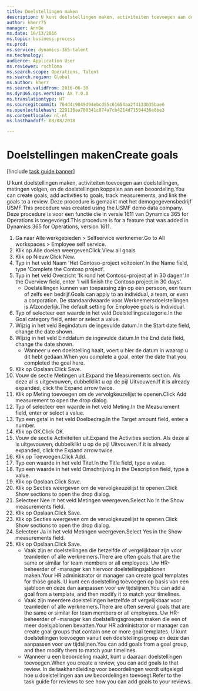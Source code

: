 ```yaml
--- 
title: Doelstellingen maken
description: U kunt doelstellingen maken, activiteiten toevoegen aan doelstellingen, metingen volgen, en de doelstellingen koppelen aan een beoordeling.
author: kherr75
manager: AnnBe
ms.date: 10/13/2016
ms.topic: business-process
ms.prod: 
ms.service: dynamics-365-talent
ms.technology: 
audience: Application User
ms.reviewer: rschloma
ms.search.scope: Operations, Talent
ms.search.region: Global
ms.author: kherr
ms.search.validFrom: 2016-06-30
ms.dyn365.ops.version: AX 7.0.0
ms.translationtype: HT
ms.sourcegitcommit: 764d4c9049d94ebcd55c61654aa2f4133b35bae6
ms.openlocfilehash: 229116aa780341c874a7cb4214d71594436e8be3
ms.contentlocale: nl-nl
ms.lasthandoff: 08/08/2018

---
```

# <a name="create-goals"></a><span data-ttu-id="267c9-103">Doelstellingen maken</span><span class="sxs-lookup"><span data-stu-id="267c9-103">Create goals</span></span>

[!include [task guide banner](../../includes/task-guide-banner.md)]

<span data-ttu-id="267c9-104">U kunt doelstellingen maken, activiteiten toevoegen aan doelstellingen, metingen volgen, en de doelstellingen koppelen aan een beoordeling.</span><span class="sxs-lookup"><span data-stu-id="267c9-104">You can create goals, add activities to goals, track measurements, and link the goals to a review.</span></span> <span data-ttu-id="267c9-105">Deze procedure is gemaakt met het demogegevensbedrijf USMF.</span><span class="sxs-lookup"><span data-stu-id="267c9-105">This procedure was created using the USMF demo data company.</span></span> <span data-ttu-id="267c9-106">Deze procedure is voor een functie die in versie 1611 van Dynamics 365 for Operations is toegevoegd.</span><span class="sxs-lookup"><span data-stu-id="267c9-106">This procedure is for a feature that was added in Dynamics 365 for Operations, version 1611.</span></span>

1. <span data-ttu-id="267c9-107">Ga naar Alle werkgebieden > Selfservice werknemer.</span><span class="sxs-lookup"><span data-stu-id="267c9-107">Go to All workspaces > Employee self service.</span></span>
2. <span data-ttu-id="267c9-108">Klik op Alle doelen weergeven</span><span class="sxs-lookup"><span data-stu-id="267c9-108">Click View all goals</span></span>
3. <span data-ttu-id="267c9-109">Klik op Nieuw.</span><span class="sxs-lookup"><span data-stu-id="267c9-109">Click New.</span></span>
4. <span data-ttu-id="267c9-110">Typ in het veld Naam 'Het Contoso-project voltooien'.</span><span class="sxs-lookup"><span data-stu-id="267c9-110">In the Name field, type 'Complete the Contoso project'.</span></span>
5. <span data-ttu-id="267c9-111">Typ in het veld Overzicht 'Ik rond het Contoso-project af in 30 dagen'.</span><span class="sxs-lookup"><span data-stu-id="267c9-111">In the Overview field, enter 'I will finish the Contoso project in 30 days'.</span></span>
    * <span data-ttu-id="267c9-112">Doelstellingen kunnen van toepassing zijn op een persoon, een team of zelfs een bedrijf.</span><span class="sxs-lookup"><span data-stu-id="267c9-112">Goals can apply to an individual, a team, or even a corporation.</span></span> <span data-ttu-id="267c9-113">De standaardwaarde voor Werknemersdoelstellingen is Afzonderlijk.</span><span class="sxs-lookup"><span data-stu-id="267c9-113">The default setting for Employee goals is Individual.</span></span>  
6. <span data-ttu-id="267c9-114">Typ of selecteer een waarde in het veld Doelstellingscategorie.</span><span class="sxs-lookup"><span data-stu-id="267c9-114">In the Goal category field, enter or select a value.</span></span>
7. <span data-ttu-id="267c9-115">Wijzig in het veld Begindatum de ingevulde datum.</span><span class="sxs-lookup"><span data-stu-id="267c9-115">In the Start date field, change the date shown.</span></span>
8. <span data-ttu-id="267c9-116">Wijzig in het veld Einddatum de ingevulde datum.</span><span class="sxs-lookup"><span data-stu-id="267c9-116">In the End date field, change the date shown.</span></span>
    * <span data-ttu-id="267c9-117">Wanneer u een doelstelling haalt, voert u hier de datum in waarop u dit hebt gedaan.</span><span class="sxs-lookup"><span data-stu-id="267c9-117">When you complete a goal, enter the date that you completed the goal here.</span></span>  
9. <span data-ttu-id="267c9-118">Klik op Opslaan.</span><span class="sxs-lookup"><span data-stu-id="267c9-118">Click Save.</span></span>
10. <span data-ttu-id="267c9-119">Vouw de sectie Metingen uit.</span><span class="sxs-lookup"><span data-stu-id="267c9-119">Expand the Measurements section.</span></span> <span data-ttu-id="267c9-120">Als deze al is uitgevouwen, dubbelklikt u op de pijl Uitvouwen.</span><span class="sxs-lookup"><span data-stu-id="267c9-120">If it is already expanded, click the Expand arrow twice.</span></span>
11. <span data-ttu-id="267c9-121">Klik op Meting toevoegen om de vervolgkeuzelijst te openen.</span><span class="sxs-lookup"><span data-stu-id="267c9-121">Click Add measurement to open the drop dialog.</span></span>
12. <span data-ttu-id="267c9-122">Typ of selecteer een waarde in het veld Meting.</span><span class="sxs-lookup"><span data-stu-id="267c9-122">In the Measurement field, enter or select a value.</span></span>
13. <span data-ttu-id="267c9-123">Typ een getal in het veld Doelbedrag.</span><span class="sxs-lookup"><span data-stu-id="267c9-123">In the Target amount field, enter a number.</span></span>
14. <span data-ttu-id="267c9-124">Klik op OK.</span><span class="sxs-lookup"><span data-stu-id="267c9-124">Click OK.</span></span>
15. <span data-ttu-id="267c9-125">Vouw de sectie Activiteiten uit.</span><span class="sxs-lookup"><span data-stu-id="267c9-125">Expand the Activities section.</span></span> <span data-ttu-id="267c9-126">Als deze al is uitgevouwen, dubbelklikt u op de pijl Uitvouwen.</span><span class="sxs-lookup"><span data-stu-id="267c9-126">If it is already expanded, click the Expand arrow twice.</span></span>
16. <span data-ttu-id="267c9-127">Klik op Toevoegen.</span><span class="sxs-lookup"><span data-stu-id="267c9-127">Click Add.</span></span>
17. <span data-ttu-id="267c9-128">Typ een waarde in het veld Titel.</span><span class="sxs-lookup"><span data-stu-id="267c9-128">In the Title field, type a value.</span></span>
18. <span data-ttu-id="267c9-129">Typ een waarde in het veld Omschrijving.</span><span class="sxs-lookup"><span data-stu-id="267c9-129">In the Description field, type a value.</span></span>
19. <span data-ttu-id="267c9-130">Klik op Opslaan.</span><span class="sxs-lookup"><span data-stu-id="267c9-130">Click Save.</span></span>
20. <span data-ttu-id="267c9-131">Klik op Secties weergeven om de vervolgkeuzelijst te openen.</span><span class="sxs-lookup"><span data-stu-id="267c9-131">Click Show sections to open the drop dialog.</span></span>
21. <span data-ttu-id="267c9-132">Selecteer Nee in het veld Metingen weergeven.</span><span class="sxs-lookup"><span data-stu-id="267c9-132">Select No in the Show measurements field.</span></span>
22. <span data-ttu-id="267c9-133">Klik op Opslaan.</span><span class="sxs-lookup"><span data-stu-id="267c9-133">Click Save.</span></span>
23. <span data-ttu-id="267c9-134">Klik op Secties weergeven om de vervolgkeuzelijst te openen.</span><span class="sxs-lookup"><span data-stu-id="267c9-134">Click Show sections to open the drop dialog.</span></span>
24. <span data-ttu-id="267c9-135">Selecteer Ja in het veld Metingen weergeven.</span><span class="sxs-lookup"><span data-stu-id="267c9-135">Select Yes in the Show measurements field.</span></span>
25. <span data-ttu-id="267c9-136">Klik op Opslaan.</span><span class="sxs-lookup"><span data-stu-id="267c9-136">Click Save.</span></span>
    * <span data-ttu-id="267c9-137">Vaak zijn er doelstellingen die hetzelfde of vergelijkbaar zijn voor teamleden of alle werknemers.</span><span class="sxs-lookup"><span data-stu-id="267c9-137">There are often goals that are the same or similar for team members or all employees.</span></span>     <span data-ttu-id="267c9-138">Uw HR-beheerder of -manager kan hiervoor doelstellingsjablonen maken.</span><span class="sxs-lookup"><span data-stu-id="267c9-138">Your HR administrator or manager can create goal templates for those goals.</span></span> <span data-ttu-id="267c9-139">U kunt een doelstelling toevoegen op basis van een sjabloon en deze dan aanpassen voor uw tijdslijnen.</span><span class="sxs-lookup"><span data-stu-id="267c9-139">You can add a goal from a template, and then modify it to match your timelines.</span></span>  
    * <span data-ttu-id="267c9-140">Vaak zijn meerdere doelstellingen hetzelfde of vergelijkbaar voor teamleden of alle werknemers.</span><span class="sxs-lookup"><span data-stu-id="267c9-140">There are often several goals that are the same or similar for team members or all employees.</span></span>     <span data-ttu-id="267c9-141">Uw HR-beheerder of -manager kan doelstellingsgroepen maken die een of meer doelsjablonen bevatten.</span><span class="sxs-lookup"><span data-stu-id="267c9-141">Your HR administrator or manager can create goal groups that contain one or more goal templates.</span></span> <span data-ttu-id="267c9-142">U kunt doelstellingen toevoegen vanuit een doelstellingsgroep en deze dan aanpassen voor uw tijdslijnen.</span><span class="sxs-lookup"><span data-stu-id="267c9-142">You can add goals from a goal group, and then modify them to match your timelines.</span></span>  
    * <span data-ttu-id="267c9-143">Wanneer u een beoordeling maakt, kunt u daaraan doelstellingen toevoegen.</span><span class="sxs-lookup"><span data-stu-id="267c9-143">When you create a review, you can add goals to that review.</span></span> <span data-ttu-id="267c9-144">In de taakhandleiding voor beoordelingen wordt uitgelegd hoe u doelstellingen aan uw beoordelingen toevoegt.</span><span class="sxs-lookup"><span data-stu-id="267c9-144">Refer to the task guide for reviews to see how you can add goals to your reviews.</span></span>  


